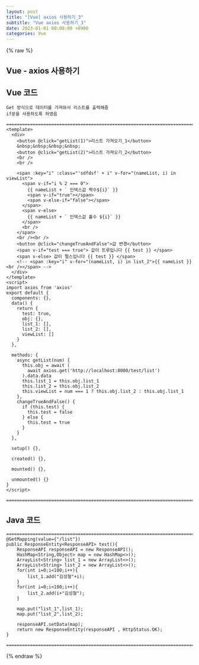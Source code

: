 ```yaml
---  
layout: post  
title: "[Vue] axios 사용하기_3"  
subtitle: "Vue axios 사용하기_3"  
date: 2023-01-01 00:00:00 +0900  
categories: Vue  
---  
```

{% raw %}  
## Vue - axios 사용하기  
  
## Vue 코드  
	Get 방식으로 데이터를 가져와서 리스트를 출력해줌  
	if문을 사용하도록 하였음  
  
	=================================================================================================================  
	<template>  
	  <div>  
		<button @click="getList(1)">리스트 가져오기_1</button>  
		&nbsp;&nbsp;&nbsp;&nbsp;  
		<button @click="getList(2)">리스트 가져오기_2</button>  
		<br />  
		<br />  
  
		<span :key="i" :class="'sdfdsf' + i" v-for="(nameList, i) in viewList">  
		  <span v-if="i % 2 === 0">  
			{{ nameList + ` 인덱스값 짝수${i}` }}  
			<span v-if="true"></span>  
			<span v-else-if="false"></span>  
		  </span>  
		  <span v-else>  
			{{ nameList + ` 인덱스값 홀수 ${i}` }}  
		  </span>  
		  <br />  
		</span>  
		<br /><br />  
		<button @click="changeTrueAndFalse">값 변경</button>  
		<span v-if="test === true"> 값이 트루입니다 {{ test }} </span>  
		<span v-else> 값이 펄스입니다 {{ test }} </span>  
		<!-- <span :key="i" v-for="(nameList, i) in list_2">{{ nameList }}<br /></span> -->  
	  </div>  
	</template>  
	<script>  
	import axios from 'axios'  
	export default {  
	  components: {},  
	  data() {  
		return {  
		  test: true,  
		  obj: {},  
		  list_1: [],  
		  list_2: [],  
		  viewList: []  
		}  
	  },  
  
	  methods: {  
		async getList(num) {  
		  this.obj = await (  
			await axios.get('http://localhost:8000/test/list')  
		  ).data.data  
		  this.list_1 = this.obj.list_1  
		  this.list_2 = this.obj.list_2  
		  this.viewList = num === 1 ? this.obj.list_2 : this.obj.list_1  
		},  
		changeTrueAndFalse() {  
		  if (this.test) {  
			this.test = false  
		  } else {  
			this.test = true  
		  }  
		}  
	  },  
  
	  setup() {},  
  
	  created() {},  
  
	  mounted() {},  
  
	  unmounted() {}  
	}  
	</script>  
  
	=================================================================================================================  
  
## Java 코드  
  
	=================================================================================================================  
    @GetMapping(value={"/list"})  
    public ResponseEntity<ResponseAPI> test(){  
        ResponseAPI responseAPI = new ResponseAPI();  
        HashMap<String,Object> map = new HashMap<>();  
        ArrayList<String> list_1 = new ArrayList<>();  
        ArrayList<String> list_2 = new ArrayList<>();  
        for(int i=0;i<100;i++){  
            list_1.add("김성철"+i);  
        }  
        for(int i=0;i<100;i++){  
            list_2.add(i+"김성철");  
        }  
  
        map.put("list_1",list_1);  
        map.put("list_2",list_2);  
  
        responseAPI.setData(map);  
        return new ResponseEntity(responseAPI , HttpStatus.OK);  
    }  
  
	=================================================================================================================  
{% endraw %}
